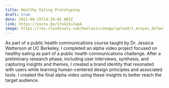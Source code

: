 ```yaml
---
title: Healthy Eating Prototyping
draft: true
date: 2021-08-15T14:24:02.865Z
link: https://youtu.be/17uU1IuJwpA
image: https://res.cloudinary.com/keolasin/image/upload/t_mreyes_default/v1636961740/Screenshot_2021-11-15_at_07-35-04_Matthew_s_Public_Health_Communications_Portfolio_-_Synthesis_q0iij4.png
---
```

As part of a public health communications course taught by Dr. Jessica Watterson at UC Berkeley, I completed an alpha video project focused on healthy eating as part of a public health communications challenge. After a preliminary research phase, including user interviews, synthesis, and capturing insights and themes, I created a brand identity that resonated with users while learning human-centered design principles and associated tools. I created the final alpha video using these insights to better reach the target audience.